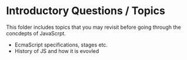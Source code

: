 
# Introductory Questions / Topics
This folder includes topics that you may revisit before going through the concdepts of JavaScrpt.

* EcmaScript specifications, stages etc.
* History of JS and how it is evovled
